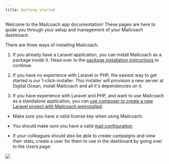 ```yaml
---
title: Getting started
---
```


Welcome to the Mailcoach app documentation! These pages are here to guide you through your setup and management of your Mailcoach dashboard.

There are three ways of installing Mailcoach.

1. If you already have a Laravel application, you can install Mailcoach as a package inside it. Head over to the [package installation instructions](/docs/package/general/installation-and-setup) to continue.

2. If you have no experience with Laravel or PHP, the easiest way to get started is our 1-click-installer. This installer will provision a new server at Digital Ocean, install Mailcoach and all it's dependencies on it.

3. If you have experience with Laravel and PHP, and want to use Mailcoach as a standalone application, you can [use composer to create a new Laravel project with Mailcoach preinstalled](https://mailcoach.app.test/docs/app/installation/using-composer).

- Make sure you have a valid license key when using Mailcoach. 

- You should make sure you have a valid [mail configuration](/docs/app/mail-configuration/introduction)

- If your colleagues should also be able to create campaigns and view their stats, create a user for them to use in the dashboard by going over to the _Users_ page:

![](https://mailcoach.app/images/docs/app/getting-started/users.png)
